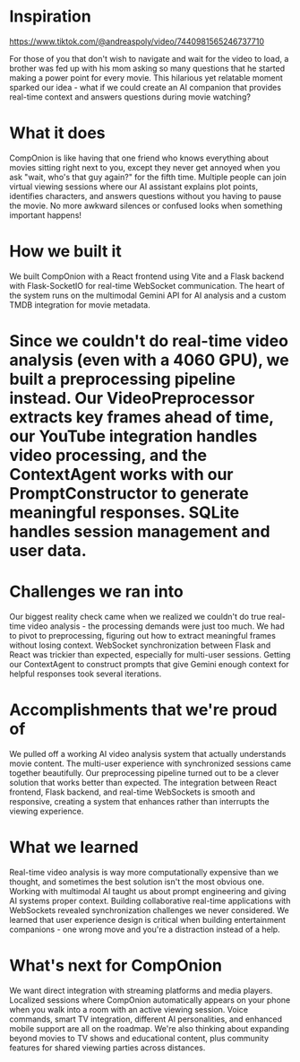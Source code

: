 # Inspiration
https://www.tiktok.com/@andreaspoly/video/7440981565246737710

For those of you that don't wish to navigate and wait for the video to load, a brother was fed up with his mom asking so many questions that he started making a power point for every movie. This hilarious yet relatable moment sparked our idea - what if we could create an AI companion that provides real-time context and answers questions during movie watching?

# What it does
CompOnion is like having that one friend who knows everything about movies sitting right next to you, except they never get annoyed when you ask "wait, who's that guy again?" for the fifth time. Multiple people can join virtual viewing sessions where our AI assistant explains plot points, identifies characters, and answers questions without you having to pause the movie. No more awkward silences or confused looks when something important happens!

# How we built it
We built CompOnion with a React frontend using Vite and a Flask backend with Flask-SocketIO for real-time WebSocket communication. The heart of the system runs on the multimodal Gemini API for AI analysis and a custom TMDB integration for movie metadata.

# Since we couldn't do real-time video analysis (even with a 4060 GPU), we built a preprocessing pipeline instead. Our VideoPreprocessor extracts key frames ahead of time, our YouTube integration handles video processing, and the ContextAgent works with our PromptConstructor to generate meaningful responses. SQLite handles session management and user data.

# Challenges we ran into
Our biggest reality check came when we realized we couldn't do true real-time video analysis - the processing demands were just too much. We had to pivot to preprocessing, figuring out how to extract meaningful frames without losing context. WebSocket synchronization between Flask and React was trickier than expected, especially for multi-user sessions. Getting our ContextAgent to construct prompts that give Gemini enough context for helpful responses took several iterations.

# Accomplishments that we're proud of
We pulled off a working AI video analysis system that actually understands movie content. The multi-user experience with synchronized sessions came together beautifully. Our preprocessing pipeline turned out to be a clever solution that works better than expected. The integration between React frontend, Flask backend, and real-time WebSockets is smooth and responsive, creating a system that enhances rather than interrupts the viewing experience.

# What we learned
Real-time video analysis is way more computationally expensive than we thought, and sometimes the best solution isn't the most obvious one. Working with multimodal AI taught us about prompt engineering and giving AI systems proper context. Building collaborative real-time applications with WebSockets revealed synchronization challenges we never considered. We learned that user experience design is critical when building entertainment companions - one wrong move and you're a distraction instead of a help.

# What's next for CompOnion
We want direct integration with streaming platforms and media players. Localized sessions where CompOnion automatically appears on your phone when you walk into a room with an active viewing session. Voice commands, smart TV integration, different AI personalities, and enhanced mobile support are all on the roadmap. We're also thinking about expanding beyond movies to TV shows and educational content, plus community features for shared viewing parties across distances.
